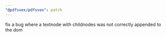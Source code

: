```yaml
---
"@pdfsvex/pdfsvex": patch
---
```


fix a bug where a textnode with childnodes was not correctly appended to the dom
